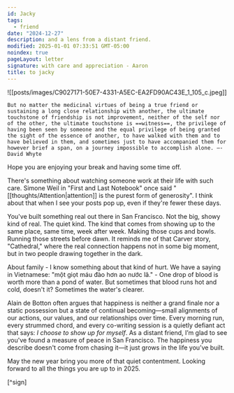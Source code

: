 ```yaml
---
id: Jacky
tags:
  - friend
date: "2024-12-27"
description: and a lens from a distant friend.
modified: 2025-01-01 07:33:51 GMT-05:00
noindex: true
pageLayout: letter
signature: with care and appreciation - Aaron
title: to jacky
---
```


![[posts/images/C9027171-50E7-4331-A5EC-EA2FD90AC43E_1_105_c.jpeg]]

```quotes
But no matter the medicinal virtues of being a true friend or sustaining a long close relationship with another, the ultimate touchstone of friendship is not improvement, neither of the self nor of the other, the ultimate touchstone is ==witness==, the privilege of having been seen by someone and the equal privilege of being granted the sight of the essence of another, to have walked with them and to have believed in them, and sometimes just to have accompanied them for however brief a span, on a journey impossible to accomplish alone. —- David Whyte
```

Hope you are enjoying your break and having some time off.

There's something about watching someone work at their life with such care. Simone Weil in "First and Last Notebook" once said "[[thoughts/Attention|attention]] is the purest form of generosity". I think about that when I see your posts pop up, even if they're fewer these days.

You've built something real out there in San Francisco. Not the big, showy kind of real. The quiet kind. The kind that comes from showing up to the same place,
same time, week after week. Making those cups and bowls. Running those streets before dawn. It reminds me of that Carver story, "Cathedral," where the real connection happens not in some big moment,
but in two people drawing together in the dark.

About family - I know something about that kind of hurt. We have a saying in Vietnamese: "một giọt máu đào hơn ao nước lã." - One drop of blood is worth more than a pond of water. But sometimes that blood runs hot and cold, doesn't it? Sometimes the water's clearer.

Alain de Botton often argues that happiness is neither a grand finale nor a static possession but a
state of continual becoming—small alignments of our actions, our values, and our relationships over time.
Every morning run, every strummed chord, and every co-writing session is a quietly defiant act that says: _I choose to show up for myself_.
As a distant friend, I’m glad to see you've found a measure of peace in San Francisco. The happiness you describe doesn't come from chasing it—it just grows in the life you’ve built.

May the new year bring you more of that quiet contentment. Looking forward to all the things you are up to in 2025.

[^sign]
